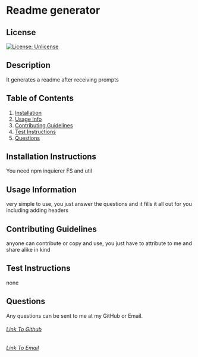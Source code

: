 # Readme generator
 
  ## License
  [![License: Unlicense](https://img.shields.io/badge/license-Unlicense-blue.svg)](http://unlicense.org/)
  
  ## Description
  It generates a readme after receiving prompts

  ## Table of Contents
  1. [Installation](#Installation)
  2. [Usage Info](#UsageInfo)
  3. [Contributing Guidelines](#ContributingGuidelines)
  4. [Test Instructions](#TestInstructions)
  5. [Questions](#Questions)


  ## Installation Instructions
  You need npm inquierer FS and util

  ## Usage Information
  very simple to use, you just answer the questions and it fills it all out for you including adding headers

  ## Contributing Guidelines
  anyone can contribute or copy and use, you just have to attribute to me and share alike in kind

  ## Test Instructions
  none
  
## Questions
  Any questions can be sent to me at my GitHub or Email.
  ###### [Link To Github](https://github.com/Skoggy)
  ###### [Link To Email](https://github.com/chris.skogstad1@gmail.com)
